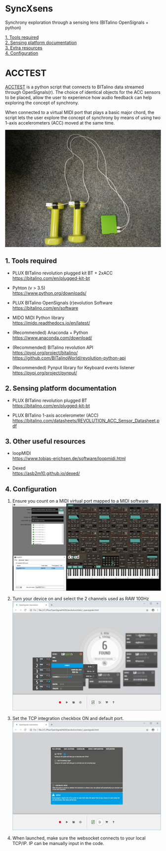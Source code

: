 # SyncXsens
Synchrony exploration through a sensing lens (BITalino OpenSignals + python)

[1. Tools required](#prereq)  
[2. Sensing platform documentation](#docs)  
[3. Extra resources](#resrc)  
[4. Configuration](#config)  


# ACCTEST
[ACCTEST](./src/ACCTEST.py)
 is a python script that connects to BITalino data streamed through OpenSignals(r). 
The choice of identical objects for the ACC sensors to be placed, allow the user to experience how audio feedback can help exploring the concept of synchrony.

When connected to a virtual MIDI port that plays a basic major chord, the script lets the user explore the concept of synchrony by means of using two 1-axis accelerometers (ACC) moved at the same time.  

![ACC](/img/SyncXsens_ACC.jpg)



##  1. Tools required <a name="prereq"></a>
- PLUX BITalino revolution plugged kit BT + 2xACC  
https://bitalino.com/en/plugged-kit-bt

- Pyhton (v > 3.5)  
https://www.python.org/downloads/

- PLUX BITalino OpenSignals (r)evolution Software  
https://bitalino.com/en/software

- MIDO MIDI Python library  
https://mido.readthedocs.io/en/latest/

- (Recommended) Anaconda + Python  
 https://www.anaconda.com/download/

- (Recommended) BITalino revolution API  
https://pypi.org/project/bitalino/  
https://github.com/BITalinoWorld/revolution-python-api  

- (Recommended) Pynput library for Keyboard events listener  
https://pypi.org/project/pynput/


##  2. Sensing platform documentation <a name="docs"></a>
- PLUX BITalino revolution plugged BT    
https://bitalino.com/en/plugged-kit-bt 

- PLUX BITalino 1-axis accelerometer (ACC)  
https://bitalino.com/datasheets/REVOLUTION_ACC_Sensor_Datasheet.pdf  

##  3. Other useful resources <a name="resrc"></a>  
- loopMIDI  
https://www.tobias-erichsen.de/software/loopmidi.html

- Dexed  
https://asb2m10.github.io/dexed/

##  4. Configuration <a name="config"></a>  
1. Ensure you count on a MIDI virtual port mapped to a MIDI software
![MIDI](/img/MIDI_port.jpg)

2. Turn your device on and select the 2 channels used as RAW 100Hz  
![RAW](/img/RAW.jpg)

3. Set the TCP integration checkbox ON and default port. 
![TCP](/img/TCP_checked.jpg)

4. When launched, make sure the websocket connects to your local TCP/IP. IP can be manually input in the code.
